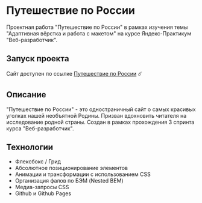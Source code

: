 # Путешествие по России

Проектная работа "Путешествие по России" в рамках изучения темы "Адаптивная вёрстка и работа с макетом" на курсе Яндекс-Практикум "Веб-разработчик".


## Запуск проекта

Сайт доступен по ссылке [Путешествие по России](https://ykuptsova.github.io/russian-travel/index.html) ☄️


## Описание

"Путешествие по России" - это одностраничный сайт о самых красивых уголках нашей необъятной Родины. Призван вдохновить читателя на исследование родной страны. Создан в рамках прохождения 3 спринта курса "Веб-разработчик". 


## Технологии

* Флексбокс / Грид
* Абсолютное позиционирование элементов
* Анимации и трансформации с использованием CSS
* Организация фалов по БЭМ (Nested BEM)
* Медиа-запросы CSS
* Github и Github Pages